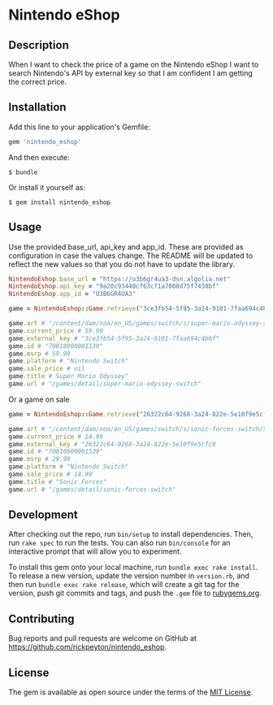 # Nintendo eShop

## Description

When I want to check the price of a game on the Nintendo eShop I want to search Nintendo's API by external key so that I am confident I am getting the correct price.

## Installation

Add this line to your application's Gemfile:

```ruby
gem 'nintendo_eshop'
```

And then execute:

    $ bundle

Or install it yourself as:

    $ gem install nintendo_eshop

## Usage

Use the provided base_url, api_key and app_id. These are provided as configuration in case the values change. The README will be updated to reflect the new values so that you do not have to update the library.

```ruby
NintendoEshop.base_url = "https://u3b6gr4ua3-dsn.algolia.net"
NintendoEshop.api_key = "9a20c93440cf63cf1a7008d75f7438bf"
NintendoEshop.app_id = "U3B6GR4UA3"

game = NintendoEshop::Game.retrieve("3ce3fb54-5f95-3a24-9101-7faa694c4b6f")

game.art # "/content/dam/noa/en_US/games/switch/s/super-mario-odyssey-switch/Switch_SuperMarioOdyssey_box.png"
game.current_price # 59.99
game.external_key # "3ce3fb54-5f95-3a24-9101-7faa694c4b6f"
game.id # "70010000001130"
game.msrp # 59.99
game.platform # "Nintendo Switch"
game.sale_price # nil
game.title # Super Mario Odyssey"
game.url # "/games/detail/super-mario-odyssey-switch"
```

Or a game on sale

```ruby
game = NintendoEshop::Game.retrieve("26322c64-9268-3a24-822e-5e10f9e5cfc9")

game.art # "/content/dam/noa/en_US/games/switch/s/sonic-forces-switch/Switch_SonicForces_box.png"
game.current_price # 14.99
game.external_key # "26322c64-9268-3a24-822e-5e10f9e5cfc9
game.id # "70010000001539"
game.msrp # 29.99
game.platform # "Nintendo Switch"
game.sale_price # 14.99
game.title # "Sonic Forces"
game.url # "/games/detail/sonic-forces-switch"
```

## Development

After checking out the repo, run `bin/setup` to install dependencies. Then, run `rake spec` to run the tests. You can also run `bin/console` for an interactive prompt that will allow you to experiment.

To install this gem onto your local machine, run `bundle exec rake install`. To release a new version, update the version number in `version.rb`, and then run `bundle exec rake release`, which will create a git tag for the version, push git commits and tags, and push the `.gem` file to [rubygems.org](https://rubygems.org).

## Contributing

Bug reports and pull requests are welcome on GitHub at https://github.com/rickpeyton/nintendo_eshop.

## License

The gem is available as open source under the terms of the [MIT License](https://opensource.org/licenses/MIT).
